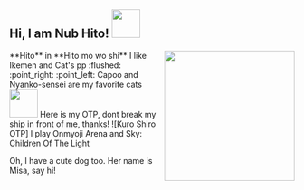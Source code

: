 <h2> Hi, I am Nub Hito! <img src="https://media.giphy.com/media/l4FGzTDDUZ3OPorFS/giphy.gif" width="50"></h2>
<img align='right' src="https://media.giphy.com/media/kE20QFkeUhpx02X8Pe/giphy.gif" width="230">
**Hito** in **Hito mo wo shi**
I like Ikemen and Cat's pp :flushed: :point_right: :point_left:
Capoo and Nyanko-sensei are my favorite cats <img src="https://media.giphy.com/media/xUPGGecxiqAvxUqd20/giphy.gif" width="50">
Here is my OTP, dont break my ship in front of me, thanks!
![Kuro Shiro OTP]
I play Onmyoji Arena and Sky: Children Of The Light

Oh, I have a cute dog too. Her name is Misa, say hi!


